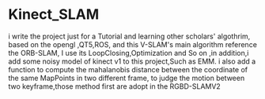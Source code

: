 # Kinect_SLAM
i write the project just for a Tutorial and learning other scholars' algothrim, based on the opengl ,QT5,ROS, and this V-SLAM's main algorithm reference the ORB-SLAM, I use its LoopClosing,Optimization and So on ,in addition,i add some noisy model of kinect v1 to this project,Such as EMM. i also add a function to compute the mahalanobis distance between the coordinate of the same MapPoints in two different frame, to  judge the motion between two keyframe,those method first are adopt in the RGBD-SLAMV2 
